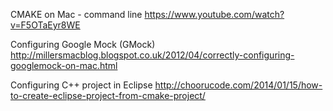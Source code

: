 CMAKE on Mac - command line
https://www.youtube.com/watch?v=F5OTaEyr8WE

Configuring Google Mock (GMock)
http://millersmacblog.blogspot.co.uk/2012/04/correctly-configuring-googlemock-on-mac.html

Configuring C++ project in Eclipse
http://choorucode.com/2014/01/15/how-to-create-eclipse-project-from-cmake-project/

